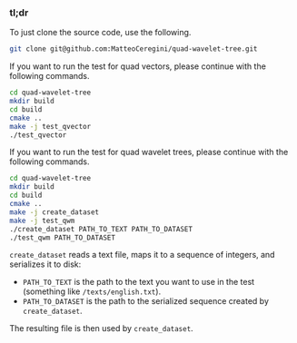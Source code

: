 ### tl;dr
To just clone the source code, use the following.
```bash
git clone git@github.com:MatteoCeregini/quad-wavelet-tree.git
```
If you want to run the test for quad vectors, please continue with the following commands.
```bash
cd quad-wavelet-tree
mkdir build
cd build
cmake ..
make -j test_qvector
./test_qvector
```
If you want to run the test for quad wavelet trees, please continue with the following commands.
```bash
cd quad-wavelet-tree
mkdir build
cd build
cmake ..
make -j create_dataset
make -j test_qwm
./create_dataset PATH_TO_TEXT PATH_TO_DATASET
./test_qwm PATH_TO_DATASET
```
`create_dataset` reads a text file, maps it to a sequence of integers, and serializes it to disk:
* `PATH_TO_TEXT` is the path to the text you want to use in the test (something like `/texts/english.txt`).
* `PATH_TO_DATASET` is the path to the serialized sequence created by `create_dataset`.

The resulting file is then used by `create_dataset`.
